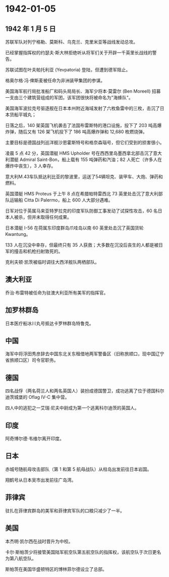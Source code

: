 # 1942-01-05

## 1942 年 1 月 5 日

苏联军队对列宁格勒、莫斯科、乌克兰、克里米亚等战线发动总攻。

已经掌握指挥权的约瑟夫·斯大林拒绝听从将军们关于开辟一千英里长战线的警告。

苏联试图在叶夫帕托利亚 (Yevpatoria) 登陆，但遭到德军阻止。

格奥尔格·冯·俾斯麦被任命为非洲装甲集团的参谋。

美国海军航行局批准船厂和码头局局长、海军少将本·莫雷尔 (Ben Moreell)
招募一支由三个建筑营组成的军团，该军团很快将被命名为"海蜂队"。

美国海军波拉克号驱逐舰在日本本州附近海域发射了六枚鱼雷中的三枚，击沉了日本货船平城丸；

日落之后，140 架英国飞机袭击了法国布雷斯特的港口设施，投下了 203
吨高爆炸弹，随后又有 126 架飞机投下了 186 吨高爆炸弹和 12,680 枚燃烧弹。

主要目标是德国战列巡洋舰沙恩霍斯特号和格奈森瑙号，但它们受到的损害很小。

凌晨 5 点 42 分，英国潜艇 HMS Upholder
号在西西里岛墨西拿北部击沉了意大利潜艇 Admiral Saint-Bon，船上载有 155
吨弹药和汽油；82 人死亡（许多人在爆炸中丧生），3 人幸存。

意大利M.43车队抵达利比亚的黎波里，运送了54辆坦克、装甲车、大炮、弹药和燃料。

英国潜艇 HMS Proteus 于上午 8 点在希腊帕特雷西北 73
英里处击沉了意大利部队运输船 Citta Di Palermo，船上 600 人大部分遇难。

日军对位于英属马来亚特罗拉克的印度军队防御工事发动了试探性攻击，60
名日本人被杀，但并未取得任何成果。

日本潜艇 I-56 在荷属东印度群岛爪哇岛以南 60 英里处击沉了英国货轮
Kwantung。

133 人在沉没中幸存，但最终只有 35
人获救；大多数在沉没后丧生的人都是被日军的撞击和机枪扫射致死的。

克利夫顿·凯茨被临时调往大西洋舰队两栖部队。

## 澳大利亚

乔治·布雷特被任命为驻澳大利亚所有美军的指挥官。

## 加罗林群岛

日本医疗船冰川丸号抵达卡罗林群岛特鲁克。

## 中国

海军中将浮田秀彦辞去中国东北关东租借地两军警备区（旧称旅顺口，现中国辽宁省旅顺口区）司令官职务。

## 德国

四名战俘（两名荷兰人和两名英国人）装扮成德国警卫，成功逃离了位于德国科尔迪茨城堡的
Oflag IV-C 集中营。

四人中的逃犯之一艾瑞·尼夫中尉成为第一个逃离科尔迪茨的英国人。

## 印度

阿奇博尔德·韦维尔离开印度。

## 日本

赤城号随航母攻击部队（第 1 和第 5 航母战队）从柱岛出发前往日本岩国。

翔鹤号从日本吴市出发前往广岛湾。

## 菲律宾

驻扎在菲律宾群岛的美军和菲律宾军队的口粮只减少了一半。

## 美国

本杰明·凯尔西在战时晋升为中校。

卡尔·斯帕茨少将接管美国陆军航空队第五航空队的指挥权，该航空队于次日更名为第八航空队。

斯帕茨在美国华盛顿特区的博林菲尔德设立了总部。

